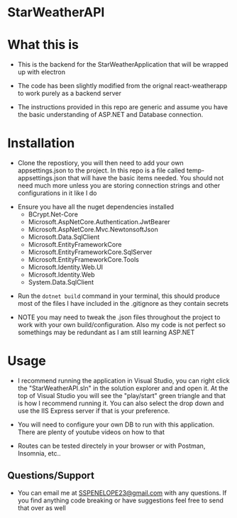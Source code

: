 # StarWeatherAPI

# What this is
- This is the backend for the StarWeatherApplication that will be wrapped up with electron

- The code has been slightly modified from the orignal react-weatherapp to work purely as a backend server

- The instructions provided in this repo are generic and assume you have the basic understanding of ASP.NET and Database connection. 

# Installation
- Clone the repostiory, you will then need to add your own appsettings.json to the project. In this repo is a file called temp-appsettings.json that will have the basic items needed. You should not need much more unless you are storing connection strings and other configurations in it like I do

* Ensure you have all the nuget dependencies installed
    * BCrypt.Net-Core
    * Microsoft.AspNetCore.Authentication.JwtBearer
    * Microsoft.AspNetCore.Mvc.NewtonsoftJson
    * Microsoft.Data.SqlClient
    * Microsoft.EntityFrameworkCore
    * Microsoft.EntityFrameworkCore.SqlServer
    * Microsoft.EntityFrameworkCore.Tools
    * Microsoft.Identity.Web.UI
    * Microsoft.Identity.Web
    * System.Data.SqlClient 

- Run the `dotnet build` command in your terminal, this should produce most of the files I have included in the .gitignore as they contain secrets

- NOTE you may need to tweak the .json files throughout the project to work with your own build/configuration. Also my code is not perfect so somethings may be redundant as I am still learning ASP.NET

# Usage 
- I recommend running the application in Visual Studio, you can right click the "StarWeatherAPI.sln" in the solution explorer and and open it. At the top of Visual Studio you will see the "play/start" green triangle and that is how I recommend running it. You can also select the drop down and use the IIS Express server if that is your preference.

- You will need to configure your own DB to run with this application. There are plenty of youtube videos on how to that

- Routes can be tested directely in your browser or with Postman, Insomnia, etc..

## Questions/Support 
- You can email me at SSPENELOPE23@gmail.com with any questions. If you find anything code breaking or have suggestions feel free to send that over as well



